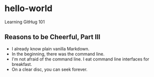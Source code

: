 # hello-world
Learning GitHug 101
## Reasons to be Cheerful, Part III
- I already know plain vanilla Markdown.
- In the beginning, there was the command line.
- I'm not afraid of the command line.  I eat command line interfaces
  for breakfast.
- On a clear disc, you can seek forever.
